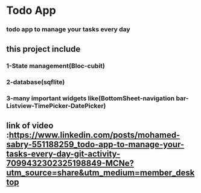 # Todo App

### todo app to manage your tasks every day

## this project include

### 1-State management(Bloc-cubit)
### 2-database(sqflite)
### 3-many important widgets like(BottomSheet-navigation bar-Listview-TimePicker-DatePicker)


## link of video :https://www.linkedin.com/posts/mohamed-sabry-551188259_todo-app-to-manage-your-tasks-every-day-git-activity-7099432302325198849-MCNe?utm_source=share&utm_medium=member_desktop




